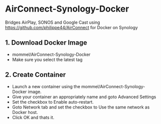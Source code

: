 # AirConnect-Synology-Docker
Bridges AirPlay, SONOS and Google Cast using https://github.com/philippe44/AirConnect for Docker on Synology 


## 1. Download Docker Image
 * mommel/AirConnect-Synology-Docker
 * Make sure you select the latest tag

## 2. Create Container
 * Launch a new container using the mommel/AirConnect-Synology-Docker image.
 * Give your container an appropriately name and goto Advanced Settings
 * Set the checkbox to Enable auto-restart.
 * Goto Network tab and set the checkbox to Use the same network as Docker host.
 * Click OK and thats it.
